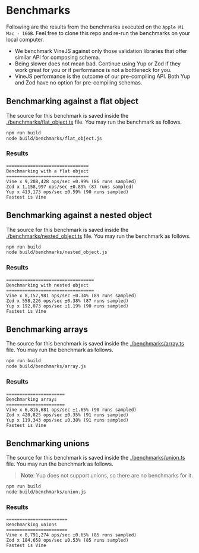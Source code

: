 # Benchmarks

Following are the results from the benchmarks executed on the `Apple M1 Mac - 16GB`. Feel free to clone this repo and re-run the benchmarks on your local computer.

- We benchmark VineJS against only those validation libraries that offer similar API for composing schema.
- Being slower does not mean bad. Continue using Yup or Zod if they work great for you or if performance is not a bottleneck for you.
- VineJS performance is the outcome of our pre-compiling API. Both Yup and Zod have no option for pre-compiling schemas.

## Benchmarking against a flat object
The source for this benchmark is saved inside the [./benchmarks/flat_object.ts](./benchmarks/flat_object.ts) file. You may run the benchmark as follows.

```sh
npm run build
node build/benchmarks/flat_object.js
```

### Results
```
===============================
Benchmarking with a flat object
===============================
Vine x 9,208,428 ops/sec ±0.99% (86 runs sampled)
Zod x 1,158,997 ops/sec ±0.89% (87 runs sampled)
Yup x 413,173 ops/sec ±0.59% (90 runs sampled)
Fastest is Vine
```

## Benchmarking against a nested object
The source for this benchmark is saved inside the [./benchmarks/nested_object.ts](./benchmarks/nested_object.ts) file. You may run the benchmark as follows.

```sh
npm run build
node build/benchmarks/nested_object.js
```

### Results
```
=================================
Benchmarking with nested object
=================================
Vine x 8,157,981 ops/sec ±0.34% (89 runs sampled)
Zod x 558,226 ops/sec ±0.38% (87 runs sampled)
Yup x 192,073 ops/sec ±1.19% (90 runs sampled)
Fastest is Vine
```

## Benchmarking arrays
The source for this benchmark is saved inside the [./benchmarks/array.ts](./benchmarks/array.ts) file. You may run the benchmark as follows.

```sh
npm run build
node build/benchmarks/array.js
```

### Results
```
======================
Benchmarking arrays
======================
Vine x 6,816,681 ops/sec ±1.65% (90 runs sampled)
Zod x 420,825 ops/sec ±0.35% (91 runs sampled)
Yup x 119,343 ops/sec ±0.38% (91 runs sampled)
Fastest is Vine
```

## Benchmarking unions
The source for this benchmark is saved inside the [./benchmarks/union.ts](./benchmarks/union.ts) file. You may run the benchmark as follows.

> **Note**: Yup does not support unions, so there are no benchmarks for it.

```sh
npm run build
node build/benchmarks/union.js
```

### Results
```
=======================
Benchmarking unions
=======================
Vine x 8,791,274 ops/sec ±0.65% (85 runs sampled)
Zod x 184,658 ops/sec ±0.53% (85 runs sampled)
Fastest is Vine
```
